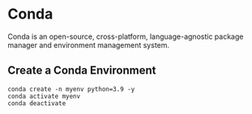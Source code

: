 # Conda

Conda is an open-source, cross-platform, language-agnostic package manager and environment management system.

## Create a Conda Environment

```
conda create -n myenv python=3.9 -y
conda activate myenv
conda deactivate
```
